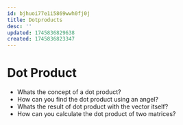 ```yaml
---
id: bjhuoi77e1i5869wwh0fj0j
title: Dotproducts
desc: ''
updated: 1745836829638
created: 1745836823347
---
```


# Dot Product
- Whats the concept of a dot product?
- How can you find the dot product using an angel?
- Whats the result of dot product with the vector itself?
- How can you calculate the dot product of two matrices?
